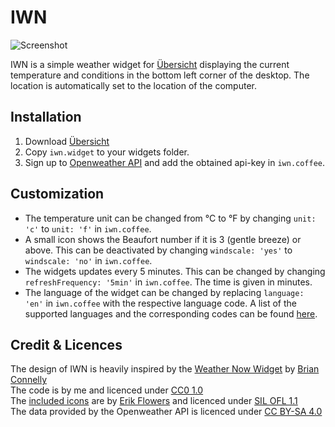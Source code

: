 # IWN

![Screenshot](/screenshot-2.png)

IWN is a simple weather widget for [Übersicht](http://tracesof.net/uebersicht/) displaying the current temperature and conditions in the bottom left corner of the desktop. The location is automatically set to the location of the computer.

## Installation

1. Download [Übersicht](http://tracesof.net/uebersicht/)
2. Copy `iwn.widget` to your widgets folder.
3. Sign up to [Openweather API](https://openweathermap.org/appid) and add the obtained api-key in `iwn.coffee`.

## Customization

* The temperature unit can be changed from °C to °F by changing `unit: 'c'` to `unit: 'f'` in `iwn.coffee`.
* A small icon shows the Beaufort number if it is 3 (gentle breeze) or above. This can be deactivated by changing `windscale: 'yes'` to `windscale: 'no'` in `iwn.coffee`.
* The widgets updates every 5 minutes. This can be changed by changing `refreshFrequency: '5min'` in `iwn.coffee`. The time is given in minutes.
* The language of the widget can be changed by replacing `language: 'en'` in `iwn.coffee` with the respective language code. A list of the supported languages and the corresponding codes can be found [here](https://openweathermap.org/current#multi).

## Credit & Licences
The design of IWN is heavily inspired by the [Weather Now Widget](https://github.com/briandconnelly/weathernow-widget) by [Brian Connelly](https://github.com/briandconnelly)<br/>
The code is by me and licenced under [CC0 1.0](https://creativecommons.org/publicdomain/zero/1.0/)<br/>
The [included icons](https://github.com/erikflowers/weather-icons) are by [Erik Flowers](https://github.com/erikflowers) and licenced under [SIL OFL 1.1](https://opensource.org/licenses/OFL-1.1)<br/>
The data provided by the Openweather API is licenced under [CC BY-SA 4.0](https://creativecommons.org/licenses/by-sa/4.0/)
